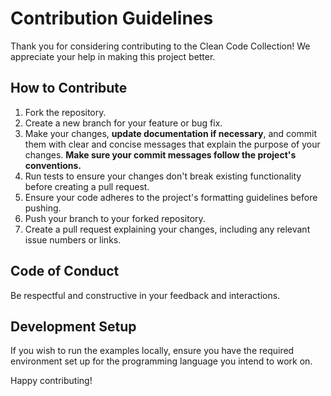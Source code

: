 # Contribution Guidelines

Thank you for considering contributing to the Clean Code Collection! We appreciate your help in making this project better.

## How to Contribute
1. Fork the repository.
2. Create a new branch for your feature or bug fix.
3. Make your changes, **update documentation if necessary**, and commit them with clear and concise messages that explain the purpose of your changes. **Make sure your commit messages follow the project's conventions.**
4. Run tests to ensure your changes don't break existing functionality before creating a pull request.
5. Ensure your code adheres to the project's formatting guidelines before pushing.
6. Push your branch to your forked repository.
7. Create a pull request explaining your changes, including any relevant issue numbers or links.

## Code of Conduct
Be respectful and constructive in your feedback and interactions.

## Development Setup
If you wish to run the examples locally, ensure you have the required environment set up for the programming language you intend to work on.

Happy contributing!